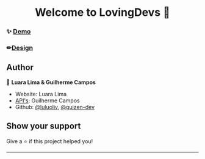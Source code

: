 <h1 align="center">Welcome to LovingDevs 👋</h1>

### ✨ [Demo](https:/luluoliv.github.io/lovepage/)
### ✏[Design](https://www.figma.com/file/ORTGCVBP53r8833r17wLKp/LovingDevs-2.0?node-id=0%3A1&t=Bie6dWctmPOl3vpL-1)

## Author

👤 **Luara Lima & Guilherme Campos**

* Website: Luara Lima
* [API's](https://github.com/guizen-dev/lovepage_api): Guilherme Campos
* Github: [@luluoliv](https://github.com/luluoliv), [@guizen-dev](https://github.com/guizen-dev)

## Show your support

Give a ⭐️ if this project helped you!

***
